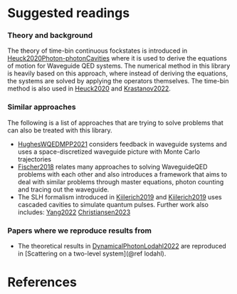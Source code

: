 # Suggested readings

### Theory and background
The theory of time-bin continuous fockstates is introduced in [Heuck2020Photon-photonCavities](@cite) where it is used to derive the equations of motion for Waveguide QED systems. The numerical method in this library is heavily based on this approach, where instead of deriving the equations, the systems are solved by applying the operators themselves. The time-bin method is also used in [Heuck2020](@cite) and [Krastanov2022](@cite).

### Similar approaches

The following is a list of approaches that are trying to solve problems that can also be treated with this library.
* [HughesWQEDMPP2021](@cite) considers feedback in waveguide systems and uses a space-discretized waveguide picture with Monte Carlo trajectories
* [Fischer2018](@cite) relates many approaches to solving WaveguideQED problems with each other and also introduces a framework that aims to deal with similar problems through master equations, photon counting and tracing out the waveguide.
* The SLH formalism introduced in [Kiilerich2019](@cite) and [Kiilerich2019](@cite) uses cascaded cavities to simulate quantum pulses. Further work also includes: [Yang2022](@cite) [Christiansen2023](@cite)

### Papers where we reproduce results from
* The theoretical results in [DynamicalPhotonLodahl2022](@cite) are reproduced in [Scattering on a two-level system](@ref lodahl).

# References
```@bibliography
```
